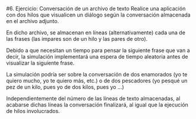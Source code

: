 #6. Ejercicio: Conversación de un archivo de texto
Realice una aplicación con dos hilos que visualicen un diálogo según la conversación almacenada en el archivo adjunto.

En dicho archivo, se almacenan en líneas (alternativamente) cada una de las frases (las impares son de un hilo y las pares de otro).

Debido a que necesitan un tiempo para pensar la siguiente frase que van a decir, la simulación implementará una espera de tiempo aleatoria antes de visualizar la siguiente frase.

La simulación podría ser sobre la conversación de dos enamorados  (yo te quiero mucho, yo te quiero más, etc.) o de dos pescadores (yo pesqué un pez de un kilo, pues yo de dos kilos, pues yo ...)

Independientemente del número de las líneas de texto almacenadas, al acabarse dichas líneas la conversación finalizará, al igual que la ejecución de hilos involucrados.


